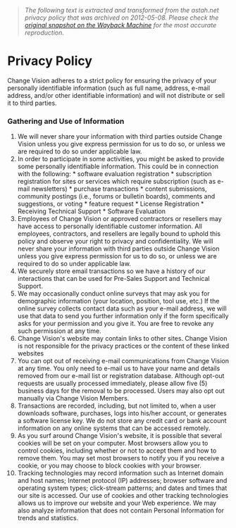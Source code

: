> *The following text is extracted and transformed from the astah.net privacy policy that was archived on 2012-05-08. Please check the [original snapshot on the Wayback Machine](https://web.archive.org/web/20120508195241id_/http%3A//astah.net/privacy-policy) for the most accurate reproduction.*

# Privacy Policy

Change Vision adheres to a strict policy for ensuring the privacy of your personally identifiable information (such as full name, address, e-mail address, and/or other identifiable information) and will not distribute or sell it to third parties.

### Gathering and Use of Information

  1. We will never share your information with third parties outside Change Vision unless you give express permission for us to do so, or unless we are required to do so under applicable law.
  2. In order to participate in some activities, you might be asked to provide some personally identifiable information. This could be in connection with the following: 
    * software evaluation registration
    * subscription registration for sites or services which require subscription (such as e-mail newsletters)
    * purchase transactions
    * content submissions, community postings (i.e., forums or bulletin boards), comments and suggestions, or voting
    * feature request
    * License Registration
    * Receiving Technical Support
    * Software Evaluation
  3. Employees of Change Vision or approved contractors or resellers may have access to personally identifiable customer information. All employees, contractors, and resellers are legally bound to uphold this policy and observe your right to privacy and confidentiality. We will never share your information with third parties outside Change Vision unless you give express permission for us to do so, or unless we are required to do so under applicable law.
  4. We securely store email transactions so we have a history of our interactions that can be used for Pre-Sales Support and Technical Support.
  5. We may occasionally conduct online surveys that may ask you for demographic information (your location, position, tool use, etc.) If the online survey collects contact data such as your e-mail address, we will use that data to send you further information only if the form specifically asks for your permission and you give it. You are free to revoke any such permission at any time.
  6. Change Vision's website may contain links to other sites. Change Vision is not responsible for the privacy practices or the content of these linked websites
  7. You can opt out of receiving e-mail communications from Change Vision at any time. You only need to e-mail us to have your name and details removed from our e-mail list or registration database. Although opt-out requests are usually processed immediately, please allow five (5) business days for the removal to be processed. Users may also opt out manually via Change Vision Members.
  8. Transactions are recorded, including, but not limited to, when a user downloads software, purchases, logs into his/her account, or generates a software license key. We do not store any credit card or bank account information on any online systems that can be accessed remotely.
  9. As you surf around Change Vision's website, it is possible that several cookies will be set on your computer. Most browsers allow you to control cookies, including whether or not to accept them and how to remove them. You may set most browsers to notify you if you receive a cookie, or you may choose to block cookies with your browser.
  10. Tracking technologies may record information such as Internet domain and host names; Internet protocol (IP) addresses; browser software and operating system types; click-stream patterns; and dates and times that our site is accessed. Our use of cookies and other tracking technologies allows us to improve our website and your Web experience. We may also analyze information that does not contain Personal Information for trends and statistics.


